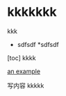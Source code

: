 
# kkkkkkk

kkk

* sdfsdf
*sdfsdf



[toc] kkkk

[an example][id] 

[id]: http://example.com/  "Optional Title Here"

<ul id="tree" class="ztree"></ul><article class='markdown-body'>
写内容 
kkkkk
</article>
<script type="text/javascript" src="http://i5ting.github.io/git-quick-start/preview/js/jquery-1.10.2.min.js"></script><script type="text/javascript" src="http://i5ting.github.io/git-quick-start/preview/js/jquery.ztree.all-3.5.min.js"></script><script type="text/javascript" src="http://i5ting.github.io/git-quick-start/preview/js/jquery.ztree_toc.js"></script>
<SCRIPT type="text/javascript" > <!-- $(document).ready(function(){ $('#tree').ztree_toc({ is_auto_number:true, documment_selector:'.markdown-body', ztreeStyle: { width:'260px', overflow: 'auto', position: 'fixed', 'z-index': 2147483647, border: '0px none', left: '0px', top: '0px' } }); }); //--> </SCRIPT> 
